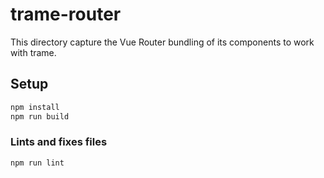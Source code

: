 # trame-router

This directory capture the Vue Router bundling of its components to work with trame.

## Setup

```bash
npm install
npm run build
```

### Lints and fixes files

```bash
npm run lint
```
